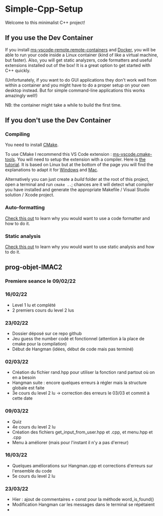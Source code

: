 # Simple-Cpp-Setup

Welcome to this minimalist C++ project!

## If you use the Dev Container

If you install [ms-vscode-remote.remote-containers](https://marketplace.visualstudio.com/items?itemName=ms-vscode-remote.remote-containers) and [Docker](https://www.docker.com/products/docker-desktop), you will be able to run your code inside a Linux container (kind of like a virtual machine, but faster). Also, you will get static analyzers, code formatters and useful extensions installed out of the box! It is a great option to get started with C++ quickly.

(Unfortunately, if you want to do GUI applications they don't work well from within a container and you might have to do a proper setup on your own desktop instead. But for simple command-line applications this works amazingly well!)

NB: the container might take a while to build the first time.

## If you don't use the Dev Container

### Compiling

You need to install [CMake](https://cmake.org/download/).

To use CMake I recommend this VS Code extension : [ms-vscode.cmake-tools](https://marketplace.visualstudio.com/items?itemName=ms-vscode.cmake-tools). You will need to setup the extension with a compiler. Here is [the tutorial](https://code.visualstudio.com/docs/cpp/cmake-linux). It is based on Linux but at the bottom of the page you will find the explanations to adapt it for [Windows](https://code.visualstudio.com/docs/cpp/config-msvc) and [Mac](https://code.visualstudio.com/docs/cpp/config-clang-mac).

Alternatively you can just create a *build* folder at the root of this project, open a terminal and run `cmake ..`; chances are it will detect what compiler you have installed and generate the appropriate Makefile / Visual Studio solution / Xcode project.

### Auto-formatting

[Check this out](https://julesfouchy.github.io//Learn--Clean-Code-With-Cpp/lessons/formatting-tool) to learn why you would want to use a code formatter and how to do it.

### Static analysis

[Check this out](https://julesfouchy.github.io/Learn--Clean-Code-With-Cpp/lessons/static-analysis-and-sanitizers) to learn why you would want to use static analysis and how to do it.



## prog-objet-IMAC2

### Premiere seance le 09/02/22

### 16/02/22
- Level 1 lu et complété
- 2 premiers cours du level 2 lus

### 23/02/22
- Dossier déposé sur ce repo github
- Jeu guess the number codé et fonctionnel (attention à la place de cmake pour la compilation)
- Début de Hangman (idées, début de code mais pas terminé)

### 02/03/22
- Création du fichier rand.hpp pour utiliser la fonction rand partout où on en a besoin
- Hangman suite : encore quelques erreurs à régler mais la structure globale est faite
- 3e cours du level 2 lu
-> correction des erreurs le 03/03 et commit à cette date

### 09/03/22
- Quiz
- 4e cours du level 2 lu
- Création des fichiers get_input_from_user.hpp et .cpp, et menu.hpp et .cpp
- Menu à améliorer (mais pour l'instant il n'y a pas d'erreur)

### 16/03/22
- Quelques améliorations sur Hangman.cpp et corrections d'erreurs sur l'ensemble du code
- 5e cours du level 2 lu

### 23/03/22
- Hier : ajout de commentaires + const pour la méthode word_is_found()
- Modification Hangman car les messages dans le terminal se répétaient
- 